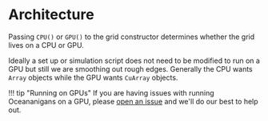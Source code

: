 # Architecture

Passing `CPU()` or `GPU()` to the grid constructor determines whether the grid lives on a CPU or GPU.

Ideally a set up or simulation script does not need to be modified to run on a GPU but still we are smoothing
out rough edges. Generally the CPU wants `Array` objects while the GPU wants `CuArray` objects.

!!! tip "Running on GPUs"
    If you are having issues with running Oceananigans on a GPU, please
    [open an issue](https://github.com/CLiMA/Oceananigans.jl/issues/new) and we'll do our best to help out.

